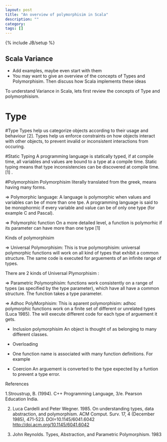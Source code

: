 ```yaml
---
layout: post
title: "An overview of polymorphisim in Scala"
description: ""
category: 
tags: []
---
```

{% include JB/setup %}

## Scala Variance

* Add examples, maybe even start with them
* You may want to give an overview of the concepts of Types and Polymorphisim. Then discuss how Scala implements these ideas

To understand Variance in Scala, lets first review the concepts of Type and polymorphisism. 


# Type

#Type
Types help us categorize objects according to their usage and behaviour [2]. Types help us enforce constraints on how objects interact with other objects, to prevent invalid or inconsistent interactions from occuring.  

#Static Typing
A programming language is statically typed, if at compile time, all variables and values are bound to a type at a compile time. Static typing means that type inconsistencies can be discovered at compile time. [1] . 

#Polymorphisim
Polymorphisim literally translated from the greek, means having many forms.

=> Polymorphic language: A language is polymorphic when values and variables can be of more than one tpe. A programming language is said to be monophormic if every variable and value can be of only one type (for example C and Pascal).  

=> Polymorphic function
 On a more detailed level, a function is polymorhic if its parameter can have more than one type [1]

Kinds of polymorphisim

=> Universal Polymorphisim: This is true polymorphisim: universal polymorphic functions will work on all kind of types that exhibit a common structure. The same code is executed for arguements of an infinite range of types. 

There are 2 kinds of Universal Plymorphisim : 

=> Parametric Polymorphisim: functions work consistently on a range of types (as specified by the type parameter), which have all have a common structure. The function takes a type parameter.


=> Adhoc PolyMorphisim: This is aparent polymorphisim: adhoc polymorphic functions work on a finite set of different or unrelated types (Luca 1985). The will execute different code for each type of arguement it gets. 

 - Inclusion polymorphisim
An object is thought of as belonging to many different classes. 

- Overloading 
- One function name is associated with many function definitions. For example 
    

- Coercion 
An arguement is converted to the type expected by a funtion to prevent a type error. 


References

1.Stroustrup, B. (1994). C++ Programming Language, 3/e. Pearson Education India.

2. Luca Cardelli and Peter Wegner. 1985. On understanding types, data abstraction, and polymorphism. ACM Comput. Surv. 17, 4 (December 1985), 471-523. DOI=10.1145/6041.6042 http://doi.acm.org/10.1145/6041.6042

3. John Reynolds. Types, Abstraction, and Parametric Polymorphism. 1983
